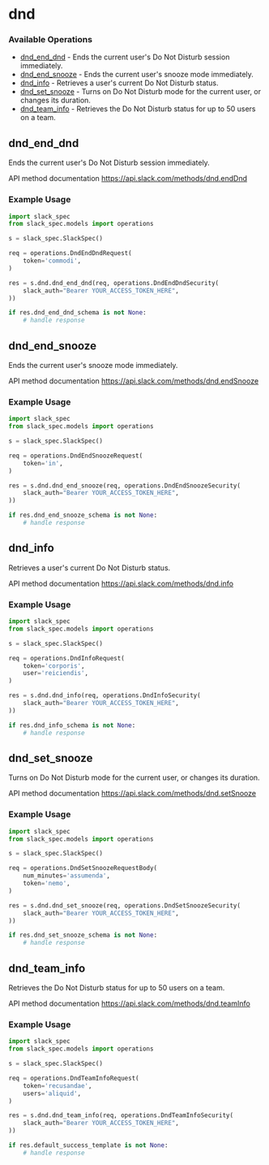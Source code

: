 # dnd

### Available Operations

* [dnd_end_dnd](#dnd_end_dnd) - Ends the current user's Do Not Disturb session immediately.
* [dnd_end_snooze](#dnd_end_snooze) - Ends the current user's snooze mode immediately.
* [dnd_info](#dnd_info) - Retrieves a user's current Do Not Disturb status.
* [dnd_set_snooze](#dnd_set_snooze) - Turns on Do Not Disturb mode for the current user, or changes its duration.
* [dnd_team_info](#dnd_team_info) - Retrieves the Do Not Disturb status for up to 50 users on a team.

## dnd_end_dnd

Ends the current user's Do Not Disturb session immediately.

API method documentation
<https://api.slack.com/methods/dnd.endDnd>

### Example Usage

```python
import slack_spec
from slack_spec.models import operations

s = slack_spec.SlackSpec()

req = operations.DndEndDndRequest(
    token='commodi',
)

res = s.dnd.dnd_end_dnd(req, operations.DndEndDndSecurity(
    slack_auth="Bearer YOUR_ACCESS_TOKEN_HERE",
))

if res.dnd_end_dnd_schema is not None:
    # handle response
```

## dnd_end_snooze

Ends the current user's snooze mode immediately.

API method documentation
<https://api.slack.com/methods/dnd.endSnooze>

### Example Usage

```python
import slack_spec
from slack_spec.models import operations

s = slack_spec.SlackSpec()

req = operations.DndEndSnoozeRequest(
    token='in',
)

res = s.dnd.dnd_end_snooze(req, operations.DndEndSnoozeSecurity(
    slack_auth="Bearer YOUR_ACCESS_TOKEN_HERE",
))

if res.dnd_end_snooze_schema is not None:
    # handle response
```

## dnd_info

Retrieves a user's current Do Not Disturb status.

API method documentation
<https://api.slack.com/methods/dnd.info>

### Example Usage

```python
import slack_spec
from slack_spec.models import operations

s = slack_spec.SlackSpec()

req = operations.DndInfoRequest(
    token='corporis',
    user='reiciendis',
)

res = s.dnd.dnd_info(req, operations.DndInfoSecurity(
    slack_auth="Bearer YOUR_ACCESS_TOKEN_HERE",
))

if res.dnd_info_schema is not None:
    # handle response
```

## dnd_set_snooze

Turns on Do Not Disturb mode for the current user, or changes its duration.

API method documentation
<https://api.slack.com/methods/dnd.setSnooze>

### Example Usage

```python
import slack_spec
from slack_spec.models import operations

s = slack_spec.SlackSpec()

req = operations.DndSetSnoozeRequestBody(
    num_minutes='assumenda',
    token='nemo',
)

res = s.dnd.dnd_set_snooze(req, operations.DndSetSnoozeSecurity(
    slack_auth="Bearer YOUR_ACCESS_TOKEN_HERE",
))

if res.dnd_set_snooze_schema is not None:
    # handle response
```

## dnd_team_info

Retrieves the Do Not Disturb status for up to 50 users on a team.

API method documentation
<https://api.slack.com/methods/dnd.teamInfo>

### Example Usage

```python
import slack_spec
from slack_spec.models import operations

s = slack_spec.SlackSpec()

req = operations.DndTeamInfoRequest(
    token='recusandae',
    users='aliquid',
)

res = s.dnd.dnd_team_info(req, operations.DndTeamInfoSecurity(
    slack_auth="Bearer YOUR_ACCESS_TOKEN_HERE",
))

if res.default_success_template is not None:
    # handle response
```
